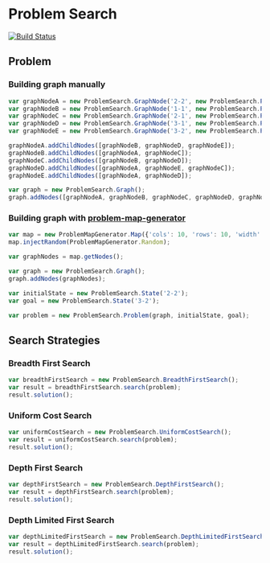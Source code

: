 # Problem Search

[![Build Status](https://travis-ci.org/marcbreitung/problem-search.svg?branch=master)](https://travis-ci.org/marcbreitung/problem-search)

## Problem

### Building graph manually
```javascript
var graphNodeA = new ProblemSearch.GraphNode('2-2', new ProblemSearch.Point(2, 2), new ProblemSearch.Point(20, 20));
var graphNodeB = new ProblemSearch.GraphNode('1-1', new ProblemSearch.Point(1, 1), new ProblemSearch.Point(10, 10));
var graphNodeC = new ProblemSearch.GraphNode('2-1', new ProblemSearch.Point(2, 1), new ProblemSearch.Point(20, 10));
var graphNodeD = new ProblemSearch.GraphNode('3-1', new ProblemSearch.Point(3, 1), new ProblemSearch.Point(30, 10));
var graphNodeE = new ProblemSearch.GraphNode('3-2', new ProblemSearch.Point(3, 2), new ProblemSearch.Point(30, 20));

graphNodeA.addChildNodes([graphNodeB, graphNodeD, graphNodeE]);
graphNodeB.addChildNodes([graphNodeA, graphNodeC]);
graphNodeC.addChildNodes([graphNodeB, graphNodeD]);
graphNodeD.addChildNodes([graphNodeA, graphNodeE, graphNodeC]);
graphNodeE.addChildNodes([graphNodeA, graphNodeD]);

var graph = new ProblemSearch.Graph();
graph.addNodes([graphNodeA, graphNodeB, graphNodeC, graphNodeD, graphNodeE]);
```

### Building graph with [problem-map-generator](https://github.com/marcbreitung/problem-map-generator)
```javascript
var map = new ProblemMapGenerator.Map({'cols': 10, 'rows': 10, 'width': 1000, 'height': 1000});
map.injectRandom(ProblemMapGenerator.Random);

var graphNodes = map.getNodes();

var graph = new ProblemSearch.Graph();
graph.addNodes(graphNodes);
```

```javascript
var initialState = new ProblemSearch.State('2-2');
var goal = new ProblemSearch.State('3-2');

var problem = new ProblemSearch.Problem(graph, initialState, goal);
```
## Search Strategies

### Breadth First Search
```javascript
var breadthFirstSearch = new ProblemSearch.BreadthFirstSearch();
var result = breadthFirstSearch.search(problem);
result.solution();
```
### Uniform Cost Search
```javascript
var uniformCostSearch = new ProblemSearch.UniformCostSearch();
var result = uniformCostSearch.search(problem);
result.solution();
```

### Depth First Search
```javascript
var depthFirstSearch = new ProblemSearch.DepthFirstSearch();
var result = depthFirstSearch.search(problem);
result.solution();
```

### Depth Limited First Search
```javascript
var depthLimitedFirstSearch = new ProblemSearch.DepthLimitedFirstSearch();
var result = depthLimitedFirstSearch.search(problem);
result.solution();
```